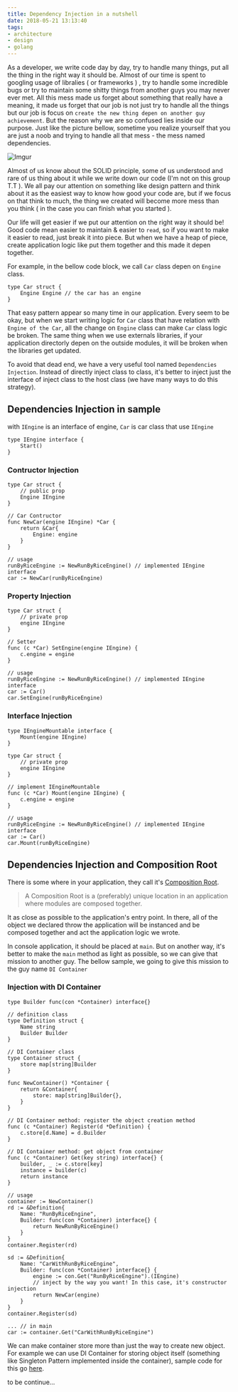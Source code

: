 ```yaml
---
title: Dependency Injection in a nutshell
date: 2018-05-21 13:13:40
tags:
- architecture
- design
- golang
---
```


As a developer, we write code day by day, try to handle many things, put all the thing in the right way it should be. Almost of our time is spent to googling usage of libralies ( or frameworks ) , try to handle some incredible bugs or try to maintain some shitty things from another guys you may never ever met. All this mess made us forget about something that really have a meaning, it made us forget that our job is not just try to handle all the things but our job is focus on `create the new thing depen on another guy achievement`. But the reason why we are so confused lies inside our purpose. Just like the picture bellow, sometime you realize yourself that you are just a noob and trying to handle all that mess - the mess named dependencies.

<!-- more -->

![Imgur](https://i.imgur.com/U1ahhBd.jpg)

Almost of us know about the SOLID principle, some of us understood and rare of us thing about it while we write down our code (I'm not on this group T.T ). We all pay our attention on something like design pattern and think about it as the easiest way to know how good your code are, but if we focus on that think to much, the thing we created will become more mess than you think ( in the case you can finish what you started ).

Our life will get easier if we put our attention on the right way it should be! Good code mean easier to maintain & easier to `read`, so if you want to make it easier to read, just break it into piece. But when we have a heap of piece, create application logic like put them together and this made it depen together.

For example, in the bellow code block, we call `Car` class depen on `Engine` class.

```golang
type Car struct {
    Engine Engine // the car has an engine
}
```

That easy pattern appear so many time in our application. Every seem to be okay, but when we start writing logic for `Car` class that have relation with `Engine of the Car`, all the change on `Engine` class can make `Car` class logic be broken. The same thing when we use externals libraries, if your application directorly depen on the outside modules, it will be broken when the libraries get updated.

To avoid that dead end, we have a very useful tool named `Dependencies Injection`. Instead of directly inject class to class, it's better to inject just the interface of inject class to the host class (we have many ways to do this strategy).

## Dependencies Injection in sample

with `IEngine` is an interface of engine, `Car` is car class that use `IEngine`

```golang
type IEngine interface {
    Start()
}
```

### Contructor Injection

```golang
type Car struct {
    // public prop
    Engine IEngine
}

// Car Contructor
func NewCar(engine IEngine) *Car {
    return &Car{
        Engine: engine
    }
}

// usage
runByRiceEngine := NewRunByRiceEngine() // implemented IEngine interface
car := NewCar(runByRiceEngine)
```

### Property Injection

```golang
type Car struct {
    // private prop
    engine IEngine
}

// Setter
func (c *Car) SetEngine(engine IEngine) {
    c.engine = engine
}

// usage
runByRiceEngine := NewRunByRiceEngine() // implemented IEngine interface
car := Car()
car.SetEngine(runByRiceEngine)
```

### Interface Injection

```golang
type IEngineMountable interface {
    Mount(engine IEngine)
}

type Car struct {
    // private prop
    engine IEngine
}

// implement IEngineMountable
func (c *Car) Mount(engine IEngine) {
    c.engine = engine
}

// usage
runByRiceEngine := NewRunByRiceEngine() // implemented IEngine interface
car := Car()
car.Mount(runByRiceEngine)
```

## Dependencies Injection and Composition Root

There is some where in your application, they call it's [Composition Root](http://blog.ploeh.dk/2011/07/28/CompositionRoot/). 

> A Composition Root is a (preferably) unique location in an application where modules are composed together.

It as close as possible to the application's entry point. In there, all of the object we declared throw the application will be instanced and be composed together and act the application logic we wrote.

In console application, it should be placed at `main`. But on another way, it's better to make the `main` method as light as possible, so we can give that mission to another guy. The bellow sample, we going to give this mission to the guy name `DI Container`

### Injection with DI Container

```golang
type Builder func(con *Container) interface{}

// definition class
type Definition struct {
    Name string
    Builder Builder
}

// DI Container class
type Container struct {
    store map[string]Builder
}

func NewContainer() *Container {
    return &Container{
        store: map[string]Builder{},
    }
}

// DI Container method: register the object creation method
func (c *Container) Register(d *Definition) {
    c.store[d.Name] = d.Builder
}

// DI Container method: get object from container
func (c *Container) Get(key string) interface{} {
    builder, _ := c.store[key]
    instance = builder(c)
    return instance
}

// usage
container := NewContainer()
rd := &Definition{
    Name: "RunByRiceEngine",
    Builder: func(con *Container) interface{} {
        return NewRunByRiceEngine()
    }
}
container.Register(rd)

sd := &Definition{
    Name: "CarWithRunByRiceEngine",
    Builder: func(con *Container) interface{} {
        engine := con.Get("RunByRiceEngine").(IEngine)
        // inject by the way you want! In this case, it's constructor injection
        return NewCar(engine)
    }
}
container.Register(sd)

... // in main
car := container.Get("CarWithRunByRiceEngine")
```

We can make container store more than just the way to create new object. For example we can use DI Container for storing object itself (something like Singleton Pattern implemented inside the container), sample code for this go [here](https://gist.github.com/khanhtc1202/88411fb3e33f7dd4c5e0b11618b87016).

to be continue...
